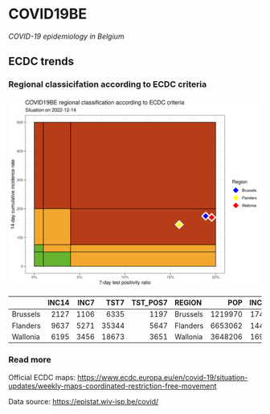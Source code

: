 
# COVID19BE

*COVID-19 epidemiology in Belgium*

## ECDC trends

### Regional classicifation according to ECDC criteria

![](COVID9BE-ecdc-trend.png)

|          | INC14 | INC7 |  TST7 | TST\_POS7 | REGION   |     POP | INC14\_RT |       PR7 |        GR |
| :------- | ----: | ---: | ----: | --------: | :------- | ------: | --------: | --------: | --------: |
| Brussels |  2127 | 1106 |  6335 |      1197 | Brussels | 1219970 |  174.3485 | 0.1889503 | 0.0832517 |
| Flanders |  9637 | 5271 | 35344 |      5647 | Flanders | 6653062 |  144.8506 | 0.1597725 | 0.2072836 |
| Wallonia |  6195 | 3456 | 18673 |      3651 | Wallonia | 3648206 |  169.8095 | 0.1955229 | 0.2617744 |

### Read more

Official ECDC maps:
<https://www.ecdc.europa.eu/en/covid-19/situation-updates/weekly-maps-coordinated-restriction-free-movement>

Data source: <https://epistat.wiv-isp.be/covid/>
